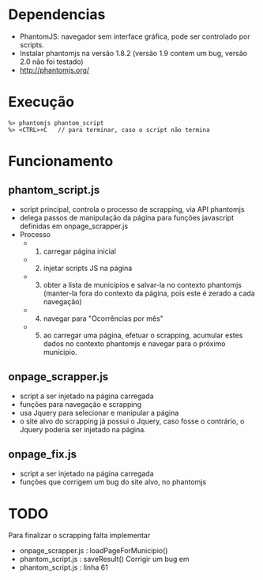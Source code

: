 # Dependencias

- PhantomJS: navegador sem interface gráfica, pode ser controlado por scripts.
- Instalar phantomjs na versão 1.8.2 (versão 1.9 contem um bug, versão 2.0 não foi testado)
- http://phantomjs.org/

# Execução
```
%> phantomjs phantom_script
%> <CTRL>+C   // para terminar, caso o script não termina
```


# Funcionamento

## phantom_script.js
- script principal, controla o processo de scrapping, via API phantomjs
- delega passos de manipulação da página para funções javascript definidas em onpage_scrapper.js
- Processo
    - 1) carregar página inicial
    - 2) injetar scripts JS na página
    - 3) obter a lista de municipios e salvar-la no contexto phantomjs (manter-la fora do contexto da página, pois este é zerado a cada navegação)
    - 4) navegar para "Ocorrências por mês"
    - 5) ao carregar uma página, efetuar o scrapping, acumular estes dados no contexto phantomjs e navegar para o próximo municipio.

## onpage_scrapper.js
- script a ser injetado na página carregada
- funções para navegação e scrapping
- usa Jquery para selecionar e manipular a página
- o site alvo do scrapping já possui o Jquery, caso fosse o contrário, o Jquery poderia ser injetado na página.

## onpage_fix.js
- script a ser injetado na página carregada
- funções que corrigem um bug do site alvo, no phantomjs

# TODO
Para finalizar o scrapping falta implementar
- onpage_scrapper.js : loadPageForMunicipio()
- phantom_script.js  : saveResult()
Corrigir um bug em
- phantom_script.js  : linha 61